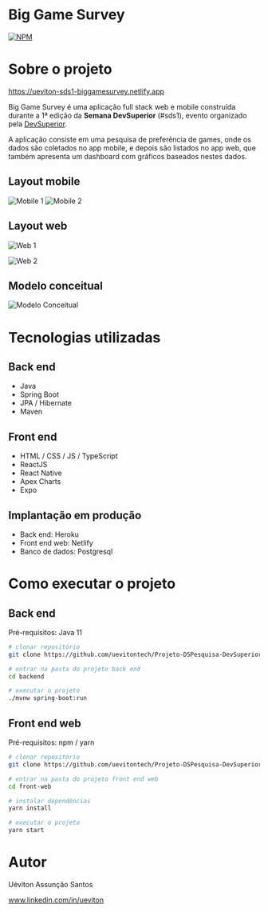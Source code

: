 # Big Game Survey 
[![NPM](https://img.shields.io/npm/l/react)](https://github.com/uevitontech/Projeto-DSPesquisa-DevSuperior-1.0/blob/master/LICENSE) 

# Sobre o projeto

https://ueviton-sds1-biggamesurvey.netlify.app

Big Game Survey é uma aplicação full stack web e mobile construída durante a 1ª edição da **Semana DevSuperior** (#sds1), evento organizado pela [DevSuperior](https://devsuperior.com "Site da DevSuperior").

A aplicação consiste em uma pesquisa de preferência de games, onde os dados são coletados no app mobile, e depois são listados no app web, que também apresenta um dashboard com gráficos baseados nestes dados.

## Layout mobile
![Mobile 1](https://github.com/uevitontech/assets/blob/main/mobile1.png) ![Mobile 2](https://github.com/uevitontech/assets/blob/main/mobile2.png)

## Layout web
![Web 1](https://github.com/uevitontech/assets/blob/main/web1.png)

![Web 2](https://github.com/uevitontech/assets/blob/main/web2.png)

## Modelo conceitual
![Modelo Conceitual](https://github.com/uevitontech/assets/blob/main/modelo-conceitual.png)

# Tecnologias utilizadas
## Back end
- Java
- Spring Boot
- JPA / Hibernate
- Maven
## Front end
- HTML / CSS / JS / TypeScript
- ReactJS
- React Native
- Apex Charts
- Expo
## Implantação em produção
- Back end: Heroku
- Front end web: Netlify
- Banco de dados: Postgresql

# Como executar o projeto

## Back end
Pré-requisitos: Java 11

```bash
# clonar repositório
git clone https://github.com/uevitontech/Projeto-DSPesquisa-DevSuperior-1.0

# entrar na pasta do projeto back end
cd backend

# executar o projeto
./mvnw spring-boot:run
```

## Front end web
Pré-requisitos: npm / yarn

```bash
# clonar repositório
git clone https://github.com/uevitontech/Projeto-DSPesquisa-DevSuperior-1.0

# entrar na pasta do projeto front end web
cd front-web

# instalar dependências
yarn install

# executar o projeto
yarn start
```

# Autor

Uéviton Assunção Santos

www.linkedin.com/in/ueviton

